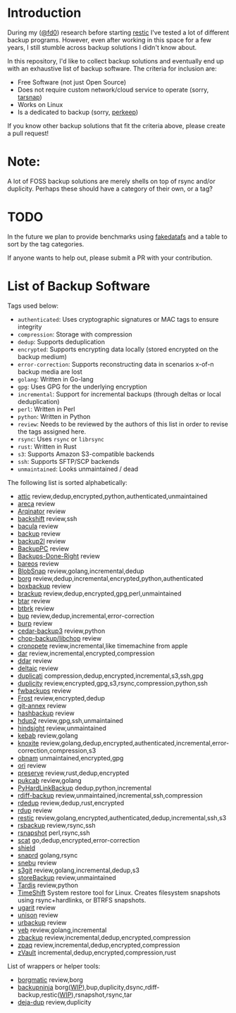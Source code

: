 Introduction
============

During my ([@fd0](https://github.com/fd0)) research before starting
[restic](https://restic.github.io) I've tested a lot of different backup
programs. However, even after working in this space for a few years, I still
stumble across backup solutions I didn't know about.

In this repository, I'd like to collect backup solutions and eventually end up
with an exhaustive list of backup software. The criteria for inclusion are:

 * Free Software (not just Open Source)
 * Does not require custom network/cloud service to operate (sorry,
   [tarsnap](https://www.tarsnap.com/))
 * Works on Linux
 * Is a dedicated to backup (sorry, [perkeep](https://perkeep.org/))

If you know other backup solutions that fit the criteria above, please create a
pull request!

Note:
=====

A lot of FOSS backup solutions are merely shells on top of rsync and/or duplicity.
Perhaps these should have a category of their own, or a tag?

TODO
====

In the future we plan to provide benchmarks using [fakedatafs](https://github.com/restic/fakedatafs) and a table to sort by the tag categories.

If anyone wants to help out, please submit a PR with your contribution.

List of Backup Software
=======================

Tags used below:
- `authenticated`: Uses cryptographic signatures or MAC tags to ensure integrity
- `compression`: Storage with compression
- `dedup`: Supports deduplication
- `encrypted`: Supports encrypting data locally (stored encrypted on the backup medium)
- `error-correction`: Supports reconstructing data in scenarios x-of-n backup media are lost
- `golang`: Written in Go-lang
- `gpg`: Uses GPG for the underlying encryption
- `incremental`: Support for incremental backups (through deltas or local deduplication)
- `perl`: Written in Perl
- `python`: Written in Python
- `review`: Needs to be reviewed by the authors of this list in order to revise the tags assigned here.
- `rsync`: Uses `rsync` or `librsync`
- `rust`: Written in Rust
- `s3`: Supports Amazon S3-compatible backends
- `ssh`: Supports SFTP/SCP backends
- `unmaintained`: Looks unmaintained / dead

The following list is sorted alphabetically:

 * [attic](https://github.com/jborg/attic) review,dedup,encrypted,python,authenticated,unmaintained
 * [areca](https://areca-backup.org/) review
 * [Arqinator](https://github.com/asimihsan/arqinator) review
 * [backshift](http://stromberg.dnsalias.org/~strombrg/backshift/) review,ssh
 * [bacula](https://blog.bacula.org/) review
 * [backup](https://github.com/backup/backup) review
 * [backup2l](http://backup2l.sourceforge.net/) review
 * [BackupPC](https://backuppc.github.io/backuppc/) review
 * [Backups-Done-Right](https://github.com/spikebike/Backups-Done-Right) review
 * [bareos](https://www.bareos.org/en/) review
 * [BlobSnap](https://github.com/tsileo/blobsnap) review,golang,incremental,dedup
 * [borg](https://github.com/borgbackup) review,dedup,incremental,encrypted,python,authenticated
 * [boxbackup](https://github.com/boxbackup/boxbackup) review
 * [brackup](http://search.cpan.org/~bradfitz/Brackup-1.10/lib/Brackup/Manual/Overview.pod) review,dedup,encrypted,gpg,perl,unmaintained
 * [btar](http://viric.name/cgi-bin/btar/doc/trunk/doc/home.wiki/) review
 * [btbrk](https://github.com/digint/btrbk) review
 * [bup](https://github.com/bup/bup) review,dedup,incremental,error-correction
 * [burp](https://burp.grke.org/) review
 * [cedar-backup3](https://bitbucket.org/cedarsolutions/cedar-backup3/wiki/Home) review,python
 * [chop-backup/libchop](http://nongnu.org/libchop/) review
 * [cronopete](https://gitlab.com/rastersoft/cronopete) review,incremental,like timemachine from apple
 * [dar](http://dar.linux.free.fr/) review,incremental,encrypted,compression
 * [ddar](https://github.com/basak/ddar) review
 * [deltaic](https://github.com/cmusatyalab/deltaic) review
 * [duplicati](https://github.com/duplicati/duplicati) compression,dedup,encrypted,incremental,s3,ssh,gpg
 * [duplicity](http://duplicity.nongnu.org/) review,encrypted,gpg,s3,rsync,compression,python,ssh
 * [fwbackups](http://www.diffingo.com/oss/fwbackups/features) review
 * [Frost](https://github.com/X-Ryl669/Frost/) review,encrypted,dedup
 * [git-annex](https://git-annex.branchable.com/) review
 * [hashbackup](http://www.hashbackup.com/) review
 * [hdup2](https://wiki.archlinux.org/index.php/Hdup) review,gpg,ssh,unmaintained
 * [hindsight](https://github.com/br0ns/hindsight) review,unmaintained
 * [kebab](https://github.com/davidlazar/kebab) review,golang
 * [knoxite](https://github.com/knoxite/knoxite) review,golang,dedup,encrypted,authenticated,incremental,error-correction,compression,s3
 * [obnam](https://obnam.org/) unmaintained,encrypted,gpg
 * [ori](http://ori.scs.stanford.edu/) review
 * [preserve](https://github.com/cholcombe973/preserve) review,rust,dedup,encrypted
 * [pukcab](https://github.com/lyonel/pukcab) review,golang
 * [PyHardLinkBackup](https://github.com/jedie/PyHardLinkBackup/) dedup,python,incremental
 * [rdiff-backup](http://www.nongnu.org/rdiff-backup/) review,unmaintained,incremental,ssh,compression
 * [rdedup](https://github.com/dpc/rdedup) review,dedup,rust,encrypted
 * [rdup](https://github.com/miekg/rdup) review
 * [restic](https://restic.github.io) review,golang,encrypted,authenticated,dedup,incremental,ssh,s3
 * [rsbackup](https://www.greenend.org.uk/rjk/rsbackup/) review,rsync,ssh
 * [rsnapshot](http://rsnapshot.org/) perl,rsync,ssh
 * [scat](https://github.com/Roman2K/scat) go,dedup,encrypted,error-correction
 * [shield](https://github.com/starkandwayne/shield)
 * [snaprd](https://gitlab.tuebingen.mpg.de/stark/snaprd) golang,rsync
 * [snebu](http://www.snebu.com/) review
 * [s3git](https://github.com/s3git/s3git) review,golang,incremental,dedup,s3
 * [storeBackup](https://savannah.nongnu.org/projects/storebackup) review,unmaintained
 * [Tardis](https://github.com/koldinger/Tardis) review,python
 * [TimeShift](https://github.com/teejee2008/timeshift) System restore tool for Linux. Creates filesystem snapshots using rsync+hardlinks, or BTRFS snapshots.
 * [ugarit](https://www.kitten-technologies.co.uk/project/ugarit/doc/trunk/README.wiki) review
 * [unison](https://www.cis.upenn.edu/~bcpierce/unison/) review
 * [urbackup](https://www.urbackup.org/) review
 * [veb](https://github.com/spydez/veb) review,golang,incremental
 * [zbackup](http://zbackup.org/) review,incremental,dedup,encrypted,compression
 * [zpaq](http://mattmahoney.net/dc/zpaq.html) review,incremental,dedup,encrypted,compression
 * [zVault](https://github.com/dswd/zvault) incremental,dedup,encrypted,compression,rust

List of wrappers or helper tools:
- [borgmatic](https://torsion.org/borgmatic/) review,borg
- [backupninja](https://0xacab.org/riseuplabs/backupninja)
  borg([WIP](https://0xacab.org/riseuplabs/backupninja/merge_requests/10)),bup,duplicity,dsync,rdiff-backup,restic([WIP](https://0xacab.org/riseuplabs/backupninja/merge_requests/2)),rsnapshot,rsync,tar
- [deja-dup](https://wiki.gnome.org/Apps/DejaDup) review,duplicity
